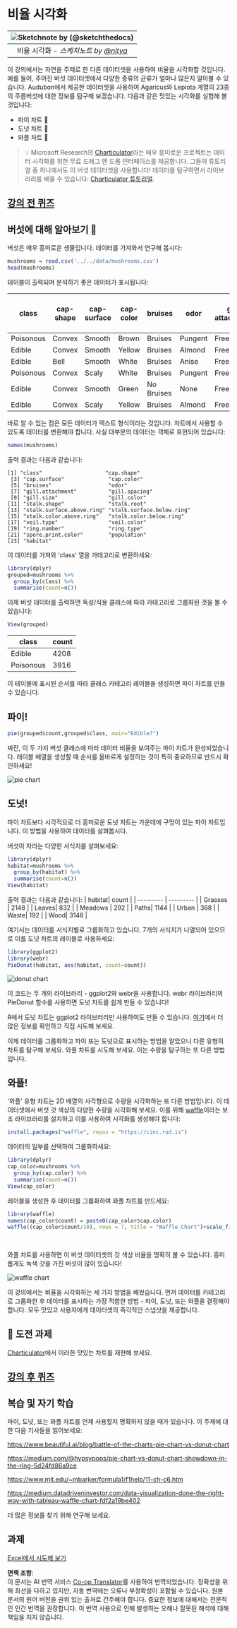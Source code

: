 <!--
CO_OP_TRANSLATOR_METADATA:
{
  "original_hash": "47028abaaafa2bcb1079702d20569066",
  "translation_date": "2025-08-25T18:32:54+00:00",
  "source_file": "3-Data-Visualization/R/11-visualization-proportions/README.md",
  "language_code": "ko"
}
-->
# 비율 시각화

|![ Sketchnote by [(@sketchthedocs)](https://sketchthedocs.dev) ](../../../sketchnotes/11-Visualizing-Proportions.png)|
|:---:|
|비율 시각화 - _스케치노트 by [@nitya](https://twitter.com/nitya)_ |

이 강의에서는 자연을 주제로 한 다른 데이터셋을 사용하여 비율을 시각화할 것입니다. 예를 들어, 주어진 버섯 데이터셋에서 다양한 종류의 균류가 얼마나 많은지 알아볼 수 있습니다. Audubon에서 제공한 데이터셋을 사용하여 Agaricus와 Lepiota 계열의 23종의 주름버섯에 대한 정보를 탐구해 보겠습니다. 다음과 같은 맛있는 시각화를 실험해 볼 것입니다:

- 파이 차트 🥧
- 도넛 차트 🍩
- 와플 차트 🧇

> 💡 Microsoft Research의 [Charticulator](https://charticulator.com)라는 매우 흥미로운 프로젝트는 데이터 시각화를 위한 무료 드래그 앤 드롭 인터페이스를 제공합니다. 그들의 튜토리얼 중 하나에서도 이 버섯 데이터셋을 사용합니다! 데이터를 탐구하면서 라이브러리를 배울 수 있습니다: [Charticulator 튜토리얼](https://charticulator.com/tutorials/tutorial4.html).

## [강의 전 퀴즈](https://purple-hill-04aebfb03.1.azurestaticapps.net/quiz/20)

## 버섯에 대해 알아보기 🍄

버섯은 매우 흥미로운 생물입니다. 데이터를 가져와서 연구해 봅시다:

```r
mushrooms = read.csv('../../data/mushrooms.csv')
head(mushrooms)
```
테이블이 출력되며 분석하기 좋은 데이터가 표시됩니다:

| class     | cap-shape | cap-surface | cap-color | bruises | odor    | gill-attachment | gill-spacing | gill-size | gill-color | stalk-shape | stalk-root | stalk-surface-above-ring | stalk-surface-below-ring | stalk-color-above-ring | stalk-color-below-ring | veil-type | veil-color | ring-number | ring-type | spore-print-color | population | habitat |
| --------- | --------- | ----------- | --------- | ------- | ------- | --------------- | ------------ | --------- | ---------- | ----------- | ---------- | ------------------------ | ------------------------ | ---------------------- | ---------------------- | --------- | ---------- | ----------- | --------- | ----------------- | ---------- | ------- |
| Poisonous | Convex    | Smooth      | Brown     | Bruises | Pungent | Free            | Close        | Narrow    | Black      | Enlarging   | Equal      | Smooth                   | Smooth                   | White                  | White                  | Partial   | White      | One         | Pendant   | Black             | Scattered  | Urban   |
| Edible    | Convex    | Smooth      | Yellow    | Bruises | Almond  | Free            | Close        | Broad     | Black      | Enlarging   | Club       | Smooth                   | Smooth                   | White                  | White                  | Partial   | White      | One         | Pendant   | Brown             | Numerous   | Grasses |
| Edible    | Bell      | Smooth      | White     | Bruises | Anise   | Free            | Close        | Broad     | Brown      | Enlarging   | Club       | Smooth                   | Smooth                   | White                  | White                  | Partial   | White      | One         | Pendant   | Brown             | Numerous   | Meadows |
| Poisonous | Convex    | Scaly       | White     | Bruises | Pungent | Free            | Close        | Narrow    | Brown      | Enlarging   | Equal      | Smooth                   | Smooth                   | White                  | White                  | Partial   | White      | One         | Pendant   | Black             | Scattered  | Urban 
| Edible | Convex       |Smooth       | Green     | No Bruises| None   |Free            | Crowded       | Broad     | Black      | Tapering   | Equal      |  Smooth | Smooth                    | White                 | White                  | Partial    | White     | One         | Evanescent | Brown             | Abundant | Grasses
|Edible  |  Convex      | Scaly   | Yellow         | Bruises  | Almond  | Free | Close  |   Broad   |   Brown  | Enlarging   |   Club                      | Smooth                  | Smooth    | White                 |  White                | Partial      | White    |  One  |  Pendant | Black   | Numerous | Grasses
      
바로 알 수 있는 점은 모든 데이터가 텍스트 형식이라는 것입니다. 차트에서 사용할 수 있도록 데이터를 변환해야 합니다. 사실 대부분의 데이터는 객체로 표현되어 있습니다:

```r
names(mushrooms)
```

출력 결과는 다음과 같습니다:

```output
[1] "class"                    "cap.shape"               
 [3] "cap.surface"              "cap.color"               
 [5] "bruises"                  "odor"                    
 [7] "gill.attachment"          "gill.spacing"            
 [9] "gill.size"                "gill.color"              
[11] "stalk.shape"              "stalk.root"              
[13] "stalk.surface.above.ring" "stalk.surface.below.ring"
[15] "stalk.color.above.ring"   "stalk.color.below.ring"  
[17] "veil.type"                "veil.color"              
[19] "ring.number"              "ring.type"               
[21] "spore.print.color"        "population"              
[23] "habitat"            
```
이 데이터를 가져와 'class' 열을 카테고리로 변환하세요:

```r
library(dplyr)
grouped=mushrooms %>%
  group_by(class) %>%
  summarise(count=n())
```

이제 버섯 데이터를 출력하면 독성/식용 클래스에 따라 카테고리로 그룹화된 것을 볼 수 있습니다:
```r
View(grouped)
```

| class | count |
| --------- | --------- |
| Edible | 4208 |
| Poisonous| 3916 |

이 테이블에 표시된 순서를 따라 클래스 카테고리 레이블을 생성하면 파이 차트를 만들 수 있습니다.

## 파이!

```r
pie(grouped$count,grouped$class, main="Edible?")
```
짜잔, 이 두 가지 버섯 클래스에 따라 데이터 비율을 보여주는 파이 차트가 완성되었습니다. 레이블 배열을 생성할 때 순서를 올바르게 설정하는 것이 특히 중요하므로 반드시 확인하세요!

![pie chart](../../../../../translated_images/pie1-wb.685df063673751f4b0b82127f7a52c7f9a920192f22ae61ad28412ba9ace97bf.ko.png)

## 도넛!

파이 차트보다 시각적으로 더 흥미로운 도넛 차트는 가운데에 구멍이 있는 파이 차트입니다. 이 방법을 사용하여 데이터를 살펴봅시다.

버섯이 자라는 다양한 서식지를 살펴보세요:

```r
library(dplyr)
habitat=mushrooms %>%
  group_by(habitat) %>%
  summarise(count=n())
View(habitat)
```
출력 결과는 다음과 같습니다:
| habitat| count |
| --------- | --------- |
| Grasses    | 2148 |
| Leaves| 832 |
| Meadows    | 292 |
| Paths| 1144 |
| Urban    | 368 |
| Waste| 192 |
| Wood| 3148 |

여기서는 데이터를 서식지별로 그룹화하고 있습니다. 7개의 서식지가 나열되어 있으므로 이를 도넛 차트의 레이블로 사용하세요:

```r
library(ggplot2)
library(webr)
PieDonut(habitat, aes(habitat, count=count))
```

![donut chart](../../../../../translated_images/donut-wb.34e6fb275da9d834c2205145e39a3de9b6878191dcdba6f7a9e85f4b520449bc.ko.png)

이 코드는 두 개의 라이브러리 - ggplot2와 webr을 사용합니다. webr 라이브러리의 PieDonut 함수를 사용하면 도넛 차트를 쉽게 만들 수 있습니다!

R에서 도넛 차트는 ggplot2 라이브러리만 사용하여도 만들 수 있습니다. [여기](https://www.r-graph-gallery.com/128-ring-or-donut-plot.html)에서 더 많은 정보를 확인하고 직접 시도해 보세요.

이제 데이터를 그룹화하고 파이 또는 도넛으로 표시하는 방법을 알았으니 다른 유형의 차트를 탐구해 보세요. 와플 차트를 시도해 보세요. 이는 수량을 탐구하는 또 다른 방법입니다.

## 와플!

'와플' 유형 차트는 2D 배열의 사각형으로 수량을 시각화하는 또 다른 방법입니다. 이 데이터셋에서 버섯 갓 색상의 다양한 수량을 시각화해 보세요. 이를 위해 [waffle](https://cran.r-project.org/web/packages/waffle/waffle.pdf)이라는 보조 라이브러리를 설치하고 이를 사용하여 시각화를 생성해야 합니다:

```r
install.packages("waffle", repos = "https://cinc.rud.is")
```

데이터의 일부를 선택하여 그룹화하세요:

```r
library(dplyr)
cap_color=mushrooms %>%
  group_by(cap.color) %>%
  summarise(count=n())
View(cap_color)
```

레이블을 생성한 후 데이터를 그룹화하여 와플 차트를 만드세요:

```r
library(waffle)
names(cap_color$count) = paste0(cap_color$cap.color)
waffle((cap_color$count/10), rows = 7, title = "Waffle Chart")+scale_fill_manual(values=c("brown", "#F0DC82", "#D2691E", "green", 
                                                                                     "pink", "purple", "red", "grey", 
                                                                                     "yellow","white"))
```

와플 차트를 사용하면 이 버섯 데이터셋의 갓 색상 비율을 명확히 볼 수 있습니다. 흥미롭게도 녹색 갓을 가진 버섯이 많이 있습니다!

![waffle chart](../../../../../translated_images/waffle.aaa75c5337735a6ef32ace0ffb6506ef49e5aefe870ffd72b1bb080f4843c217.ko.png)

이 강의에서는 비율을 시각화하는 세 가지 방법을 배웠습니다. 먼저 데이터를 카테고리로 그룹화한 후 데이터를 표시하는 가장 적합한 방법 - 파이, 도넛, 또는 와플을 결정해야 합니다. 모두 맛있고 사용자에게 데이터셋의 즉각적인 스냅샷을 제공합니다.

## 🚀 도전 과제

[Charticulator](https://charticulator.com)에서 이러한 맛있는 차트를 재현해 보세요.
## [강의 후 퀴즈](https://purple-hill-04aebfb03.1.azurestaticapps.net/quiz/21)

## 복습 및 자기 학습

파이, 도넛, 또는 와플 차트를 언제 사용할지 명확하지 않을 때가 있습니다. 이 주제에 대한 다음 기사들을 읽어보세요:

https://www.beautiful.ai/blog/battle-of-the-charts-pie-chart-vs-donut-chart

https://medium.com/@hypsypops/pie-chart-vs-donut-chart-showdown-in-the-ring-5d24fd86a9ce

https://www.mit.edu/~mbarker/formula1/f1help/11-ch-c6.htm

https://medium.datadriveninvestor.com/data-visualization-done-the-right-way-with-tableau-waffle-chart-fdf2a19be402

더 많은 정보를 찾기 위해 연구해 보세요.

## 과제

[Excel에서 시도해 보기](assignment.md)

**면책 조항**:  
이 문서는 AI 번역 서비스 [Co-op Translator](https://github.com/Azure/co-op-translator)를 사용하여 번역되었습니다. 정확성을 위해 최선을 다하고 있지만, 자동 번역에는 오류나 부정확성이 포함될 수 있습니다. 원본 문서의 원어 버전을 권위 있는 출처로 간주해야 합니다. 중요한 정보에 대해서는 전문적인 인간 번역을 권장합니다. 이 번역 사용으로 인해 발생하는 오해나 잘못된 해석에 대해 책임을 지지 않습니다.
